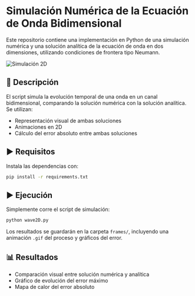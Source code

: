 # Simulación Numérica de la Ecuación de Onda Bidimensional

Este repositorio contiene una implementación en Python de una simulación numérica y una solución analítica de la ecuación de onda en dos dimensiones, utilizando condiciones de frontera tipo Neumann.


![Simulación 2D](frames/animacion.gif)


## 📌 Descripción

El script simula la evolución temporal de una onda en un canal bidimensional, comparando la solución numérica con la solución analítica. Se utilizan:
- Representación visual de ambas soluciones
- Animaciones en 2D
- Cálculo del error absoluto entre ambas soluciones

## ▶️ Requisitos

Instala las dependencias con:

```bash
pip install -r requirements.txt
```
## ▶️ Ejecución

Simplemente corre el script de simulación:

```bash
python wave2D.py
```

Los resultados se guardarán en la carpeta `frames/`, incluyendo una animación `.gif` del proceso y gráficos del error.

## 📊 Resultados

- Comparación visual entre solución numérica y analítica
- Gráfico de evolución del error máximo
- Mapa de calor del error absoluto
